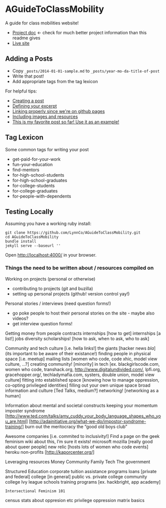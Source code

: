 # AGuideToClassMobility

A guide for class mobilities website!

* [Project doc](https://docs.google.com/document/d/11rl--pGXUjwZCk99Uypd9zCyDP7056BDkkxhazYuFz8/edit) <- check for much better project information than this readme gives
* [Live site](http://lynnco.github.io/AGuideToClassMobility/)

## Adding a Posts

* Copy `_posts/2014-01-01-sample.md` to `_posts/year-mo-da-title-of-post`
* Write that post!
* Add appropriate tags from the tag lexicon

For helpful tips:

* [Creating a post](http://jekyllrb.com/docs/posts/#creating_post_files)
* [Defining your excerpt](http://jekyllrb.com/docs/posts/#post_excerpts)
* [Linking properly since we're on github pages](http://jekyllrb.com/docs/github-pages/#project_page_url_structure)
* [Including images and resources](http://jekyllrb.com/docs/posts/#including_images_and_resources)
* [This is my favorite post so far! Use it as an example!](http://lynnco.github.io/AGuideToClassMobility/2014/01/01/howtogetinterviewsintech.html)

## Tag Lexicon
Some common tags for writing your post

* get-paid-for-your-work
* fun-your-education
* find-mentors
* for-high-school-students
* for-high-school-graduates
* for-college-students
* for-college-graduates
* for-people-with-dependents

## Testing Locally

Assuming you have a working ruby install:

    git clone https://github.com/LynnCo/AGuideToClassMobility.git
    cd AGuideToClassMobility
    bundle install
    jekyll serve --baseurl ''

Open [http://localhost:4000/](http://localhost:4000) in your browser.

### Things the need to be written about / resources compiled on

Working on projects (personal or otherwise)
* contributing to projects (git and buzilla)
* setting up personal projects (github! version control yay!)

Personal stories / interviews (need question forms!)
* go poke people to host their personal stories on the site - maybe also videos?
* get interview question forms!

Getting money from people
contracts
internships [how to get]
internships [a list!]
jobs
diversity scholarships! [how to ask, when to ask, who to ask]

Community and tech culture [i.e. hella links!]
the giants [hacker news *bla*] (its important to be aware of their existance!)
finding people in physical space [i.e. meetup]
mailing lists [women who code, code xhic, model view culture,  …?]
creating community!
[minority] in tech [ex. blackgirlscode.com, women who code, transhack.org, http://www.digitalundivided.com/, lpfi.org, gracehopper.org/, techladymafia.com, systers, double union, model view culture]
fitting into established space [knowing how to manage oppression, co-opting privileged identities]
filling out your own unique space
broad information and culture [Ted Talks, medium?]
networking! [networking as a human]

Information about mental and societal constructs
keeping your momentum
imposter syndrome [http://www.ted.com/talks/amy_cuddy_your_body_language_shapes_who_you_are.html] [http://adainitiative.org/what-we-do/impostor-syndrome-training/]
burn out
the meritocracy
the “good old boys club”

Awesome companies [i.e. commited to inclusivity!]
Find a page on the geek feminism wiki about this, I’m sure it exists!
microsoft
mozilla [really good about queer people]
new relic [hosts lots of women who code events]
heroku
non-profits [http://kaporcenter.org/]

Leveraging resources
Money
Community
Family
Tech
The government

Structured Education
corporate tuition assistance programs
loans [private and federal]
college [in general]
public vs. private college
community college
Ivy league schools
training programs [ex. hackbright, app academy]

    Intersectional Feminism 101
census stats about oppresion etc
privilege oppression matrix basics
